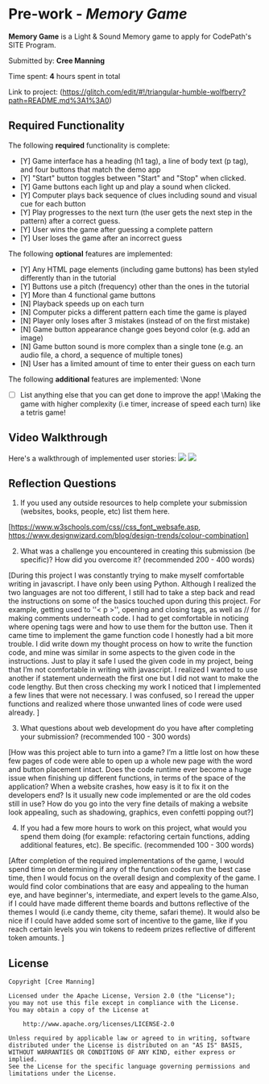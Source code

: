 # Pre-work - *Memory Game*

**Memory Game** is a Light & Sound Memory game to apply for CodePath's SITE Program. 

Submitted by: **Cree Manning**

Time spent: **4** hours spent in total

Link to project: (https://glitch.com/edit/#!/triangular-humble-wolfberry?path=README.md%3A1%3A0)

## Required Functionality

The following **required** functionality is complete:

* [Y] Game interface has a heading (h1 tag), a line of body text (p tag), and four buttons that match the demo app
* [Y] "Start" button toggles between "Start" and "Stop" when clicked. 
* [Y] Game buttons each light up and play a sound when clicked. 
* [Y] Computer plays back sequence of clues including sound and visual cue for each button
* [Y] Play progresses to the next turn (the user gets the next step in the pattern) after a correct guess. 
* [Y] User wins the game after guessing a complete pattern
* [Y] User loses the game after an incorrect guess

The following **optional** features are implemented:

* [Y] Any HTML page elements (including game buttons) has been styled differently than in the tutorial
* [Y] Buttons use a pitch (frequency) other than the ones in the tutorial
* [Y] More than 4 functional game buttons
* [N] Playback speeds up on each turn
* [N] Computer picks a different pattern each time the game is played
* [N] Player only loses after 3 mistakes (instead of on the first mistake)
* [N] Game button appearance change goes beyond color (e.g. add an image)
* [N] Game button sound is more complex than a single tone (e.g. an audio file, a chord, a sequence of multiple tones)
* [N] User has a limited amount of time to enter their guess on each turn

The following **additional** features are implemented:
\\None

- [ ] List anything else that you can get done to improve the app!
\\Making the game with higher complexity (i.e timer, increase of speed each turn) like a tetris game!

## Video Walkthrough

Here's a walkthrough of implemented user stories:
![](https://cdn.glitch.com/fc1419ad-45bb-4aa4-8ec6-0e3e929a3228%2Fezgif.com-gif-maker%20(1).gif?v=1616630060735)
![](https://cdn.glitch.com/fc1419ad-45bb-4aa4-8ec6-0e3e929a3228%2Fezgif.com-gif-maker%20(2).gif?v=1616630231181)

## Reflection Questions
1. If you used any outside resources to help complete your submission (websites, books, people, etc) list them here. 

[https://www.w3schools.com/css//css_font_websafe.asp, https://www.designwizard.com/blog/design-trends/colour-combination]

2. What was a challenge you encountered in creating this submission (be specific)? How did you overcome it? (recommended 200 - 400 words) 

[During this project I was constantly trying to make myself comfortable writing in javascript. I have only been using Python. Although I realized the two languages are not too different, 
I still had to take a step back and read the instructions on some of the basics touched upon during this project. For example, getting used to ''< p >'', opening and closing tags, 
as well as // for making comments underneath code. I had to get comfortable in noticing where opening tags were and how to use them for the button use. Then it came time to implement
the game function code I honestly had a bit more trouble. I did write down my thought process on how to write the function code, and mine was similar in some aspects to the given code 
in the instructions. Just to play it safe I used the given code in my project, being that I’m not comfortable in writing with javascript. I realized I wanted to use another if statement 
underneath the first one but I did not want to make the code lengthy. But then cross checking my work I noticed that I implemented a few lines that were not necessary. I was confused, 
so I reread the upper functions and realized where those unwanted lines of code were used already. ]

3. What questions about web development do you have after completing your submission? (recommended 100 - 300 words) 

[How was this project able to turn into a game? I’m a little lost on how  these few pages of code were able to open up a whole new page with the word and button placement intact. 
Does the code runtime ever become a huge issue when finishing up different functions, in terms of the space of the application? 
When a website crashes, how easy is it to fix it on the developers end? Is it usually new code implemented or are the old codes still in use?
How do you go into the very fine details of making a website look appealing, such as shadowing, graphics, even confetti popping out?]

4. If you had a few more hours to work on this project, what would you spend them doing (for example: refactoring certain functions, adding additional features, etc). Be specific. (recommended 100 - 300 words) 

[After completion of the required implementations of the game, I would spend time on determining if any of the function codes run the best case time,
then I would focus on the overall design and complexity of the game. I would find color combinations that are easy and appealing to the human eye,
and have beginner's, intermediate, and expert levels to the game.Also, if I could have made different theme boards and buttons reflective of the themes I would (i.e candy theme, city theme, safari theme). 
It would also be nice if I could have added some sort of incentive to the game, like if you reach certain levels you win tokens to redeem prizes reflective of different token amounts. ]



## License

    Copyright [Cree Manning]

    Licensed under the Apache License, Version 2.0 (the "License");
    you may not use this file except in compliance with the License.
    You may obtain a copy of the License at

        http://www.apache.org/licenses/LICENSE-2.0

    Unless required by applicable law or agreed to in writing, software
    distributed under the License is distributed on an "AS IS" BASIS,
    WITHOUT WARRANTIES OR CONDITIONS OF ANY KIND, either express or implied.
    See the License for the specific language governing permissions and
    limitations under the License.
    